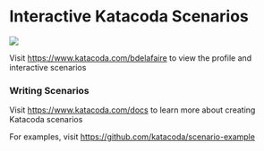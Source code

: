 # Interactive Katacoda Scenarios

[![](http://shields.katacoda.com/katacoda/bdelafaire/count.svg)](https://www.katacoda.com/bdelafaire "Get your profile on Katacoda.com")

Visit https://www.katacoda.com/bdelafaire to view the profile and interactive scenarios

### Writing Scenarios
Visit https://www.katacoda.com/docs to learn more about creating Katacoda scenarios

For examples, visit https://github.com/katacoda/scenario-example

